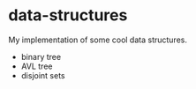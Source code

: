 # data-structures
My implementation of some cool data structures.
* binary tree  
* AVL tree
* disjoint sets
